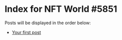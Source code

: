 # Index for NFT World #5851
Posts will be displayed in the order below:

- [Your first post](./001-first.md)

